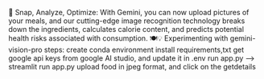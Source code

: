 📸 Snap, Analyze, Optimize: With Gemini, you can now upload pictures of your meals, and our cutting-edge image recognition technology breaks down the ingredients, calculates calorie content, and predicts potential health risks associated with consumption. 🍽️💡
Experimenting  with gemini-vision-pro
steps: 
create conda environment
install requirements,txt
get google api keys from google AI studio, and update it in .env run app.py --> streamlit run app.py
upload food in jpeg format, and click on the getdetails
